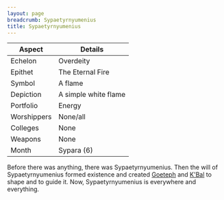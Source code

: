```yaml
---
layout: page
breadcrumb: Sypaetyrnyumenius
title: Sypaetyrnyumenius
---
```


Aspect | Details
--- | ---
Echelon | Overdeity
Epithet | The Eternal Fire
Symbol | A flame
Depiction | A simple white flame
Portfolio | Energy
Worshippers | None/all
Colleges | None
Weapons | None
Month | Sypara (6)

Before there was anything, there was Sypaetyrnyumenius.  Then the will of Sypaetyrnyumenius formed existence and created [Goeteph](goeteph) and [K'Bal](kbal) to shape and to guide it.  Now, Sypaetyrnyumenius is everywhere and everything.
